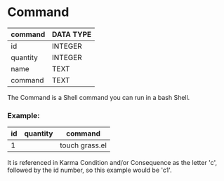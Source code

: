 # Command

| command  | DATA TYPE |
| -------- | --------- |
| id       | INTEGER   |
| quantity | INTEGER   |
| name     | TEXT      |
| command  | TEXT      |

The Command is a Shell command you can run in a bash Shell.

### Example:

| id  | quantity | command        |
| --- | -------- | -------------- |
| 1   |          | touch grass.el |

It is referenced in Karma Condition and/or Consequence as the letter 'c', followed by the id number, so this example would be 'c1'.
